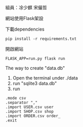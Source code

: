 組員：凃少麒 宋儼哲

網站使用Flask架設

下載dependencies
```
pip install -r requirements.txt
```
開啟網站
```
FLASK_APP=run.py flask run
```

The way to create "data.db"
1. Open the terminal under ./data
2. run "sqlite3 data.db"
3. run 
```
.mode csv
.separator ","
.import USER.csv user
.import SHOP.csv shop
.import ORDER.csv order_
.exit
```